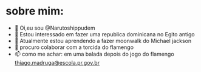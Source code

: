 # sobre mim:


- 👋 Oi,eu sou @Narutoshippudem
- 👀 Estou interessado em fazer uma republica dominicana no Egito antigo
- 🌱 Atualmente estou aprendendo a fazer moonwalk do Michael jackson 
- 💞️ procuro colaborar com a torcida do flamengo
- 📫 como me achar: em uma balada depois do jogo do flamengo thiago.madruga@escola.pr.gov.br

<!---
Narutoshippudem/Narutoshippudem is a ✨ special ✨ repository because its `README.md` (this file) appears on your GitHub profile.
You can click the Preview link to take a look at your changes.
--->
